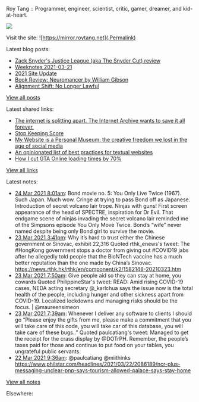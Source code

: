 Roy Tang :: Programmer, engineer, scientist, critic, gamer, dreamer, and kid-at-heart.

![](https://roytang.net/img/profile.jpg)

Visit the site: ![https://mirror.roytang.net](.Permalink)

Latest blog posts:
    

- [Zack Snyder&#39;s Justice League (aka The Snyder Cut) review](https://mirror.roytang.net/2021/03/zack-snyders-justice-league-aka-the-snyder-cut-review/)
- [Weeknotes 2021-03-21](https://mirror.roytang.net/2021/03/weeknotes-2021-03-21/)
- [2021 Site Update](https://mirror.roytang.net/2021/03/2021-site-update/)
- [Book Review: Neuromancer by William Gibson](https://mirror.roytang.net/2021/03/book-review-neuromancer-by-william-gibson/)
- [Alignment Shift: No Longer Lawful](https://mirror.roytang.net/2021/03/alignment-shift-no-longer-lawful/)

[View all posts](https://mirror.roytang.net/blog)

Latest shared links:
    

- [The internet is splitting apart. The Internet Archive wants to save it all forever.](https://mirror.roytang.net/2021/03/the-internet-is-splitting-apart-the-internet-archive-wants-to-save-it-all-forever/)
- [Stop Keeping Score](https://mirror.roytang.net/2021/03/stop-keeping-score/)
- [My Website is a Personal Museum: the creative freedom we lost in the age of social media](https://mirror.roytang.net/2021/03/writings/)
- [An opinionated list of best practices for textual websites](https://mirror.roytang.net/2021/03/an-opinionated-list-of-best-practices-for-textual-websites/)
- [How I cut GTA Online loading times by 70%](https://mirror.roytang.net/2021/03/how-i-cut-gta-online-loading-times-by-70/)

[View all links](https://mirror.roytang.net/links)

Latest notes:
    

- [24 Mar 2021 8:01am](https://mirror.roytang.net/2021/03/fb71576d1974213ea471b5cda8a20948/): Bond movie no. 5: You Only Live Twice (1967). Such Japan. Much wow. Cringe at trying to pass Bond off as Japanese. Introduction of secret volcano lair trope. Ninjas with guns! First screen appearance of the head of SPECTRE, inspiration for Dr Evil.
 That endgame scene of ninjas invading the secret volcano lair reminded me of the Simpsons episode You Only Move Twice. Bond&rsquo;s &ldquo;wife&rdquo; never named despite being only Bond girl to survive the movie.
- [23 Mar 2021 3:41pm](https://mirror.roytang.net/2021/03/1374385938273476623/): Why it&rsquo;s hard to trust either the Chinese government or Sinovac, exhibit 22,316
Quoted rthk_enews&#39;s tweet:   The #HongKong government stops a doctor from giving out #COVID19 jabs after he allegedly told people that the BioNTech vaccine has a much better reputation than the one made by China&rsquo;s Sinovac. https://news.rthk.hk/rthk/en/component/k2/1582148-20210323.htm  
- [23 Mar 2021 7:50am](https://mirror.roytang.net/2021/03/1374267414192353281/): Give people aid so they can stay at home, you cowards
Quoted PhilippineStar&#39;s tweet:   READ: Amid rising COVID-19 cases, NEDA acting secretary @_karlchua says the issue now is the total health of the people, including hunger and other sickness apart from COVID-19. Localized lockdowns and managing risks should be the focus. | @maureensimeon  
- [23 Mar 2021 7:39am](https://mirror.roytang.net/2021/03/1374264516414894085/): Whenever I deliver any software to clients I should go “Please enjoy the gifts from me, please make a commitment that you will take care of this code, you will take car of this database, you will take care of these bugs..”
Quoted paulcatiang&#39;s tweet:   Managed to get the receipt for the crass display by @DOTrPH. Remember, the people&rsquo;s taxes paid for those and continue to put food on your tables, you ungrateful public servants.
- [22 Mar 2021 9:36am](https://mirror.roytang.net/2021/03/1373931556079759363/): @paulcatiang @miithinks https://www.philstar.com/headlines/2021/03/22/2086189/ncr-plus-messaging-unclear-pnp-says-tourism-allowed-palace-says-stay-home

[View all notes](https://mirror.roytang.net/notes)

Elsewhere:
